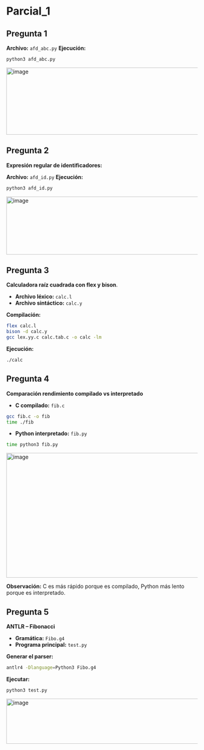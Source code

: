 # Parcial_1

## Pregunta 1

**Archivo:** `afd_abc.py`
**Ejecución:**

```bash
python3 afd_abc.py
```
<img width="802" height="177" alt="image" src="https://github.com/user-attachments/assets/de181464-bfb0-43a4-9c96-92b072f82707" />

## Pregunta 2

**Expresión regular de identificadores:**

**Archivo:** `afd_id.py`
**Ejecución:**

```bash
python3 afd_id.py
```
<img width="804" height="153" alt="image" src="https://github.com/user-attachments/assets/8eda57f7-146d-45a9-a4c8-552a7a4a3862" />


## Pregunta 3

**Calculadora raíz cuadrada con flex y bison**.

* **Archivo léxico:** `calc.l`
* **Archivo sintáctico:** `calc.y`

**Compilación:**

```bash
flex calc.l
bison -d calc.y
gcc lex.yy.c calc.tab.c -o calc -lm
```

**Ejecución:**

```bash
./calc 
```


## Pregunta 4

**Comparación rendimiento compilado vs interpretado** 
* **C compilado:** `fib.c`

```bash
gcc fib.c -o fib
time ./fib
```

* **Python interpretado:** `fib.py`

```bash
time python3 fib.py
```
<img width="756" height="329" alt="image" src="https://github.com/user-attachments/assets/f67ac920-94c3-4818-9a9f-22d1889b01af" />


**Observación:** C es más rápido porque es compilado, Python más lento porque es interpretado.

## Pregunta 5

**ANTLR – Fibonacci**

* **Gramática:** `Fibo.g4`
* **Programa principal:** `test.py`

**Generar el parser:**

```bash
antlr4 -Dlanguage=Python3 Fibo.g4
```

**Ejecutar:**

```bash
python3 test.py
```
<img width="856" height="119" alt="image" src="https://github.com/user-attachments/assets/026213da-36b7-4ba2-adea-0129232a524c" />

